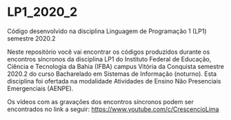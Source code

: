 # LP1_2020_2
Código desenvolvido na disciplina Linguagem de Programação 1 (LP1) semestre 2020.2

Neste repositório você vai encontrar os códigos produzidos durante os encontros síncronos da disciplina LP1 do Instituto Federal de Educação, Ciência e Tecnologia da Bahia (IFBA) campus Vitória da Conquista semestre 2020.2 do curso Bacharelado em Sistemas de Informação (noturno). Esta disciplina foi ofertada na modalidade Atividades de Ensino Não Presenciais Emergenciais (AENPE).

Os vídeos com as gravações dos encontros síncronos podem ser encontrados no link a seguir:
https://www.youtube.com/c/CrescencioLima
